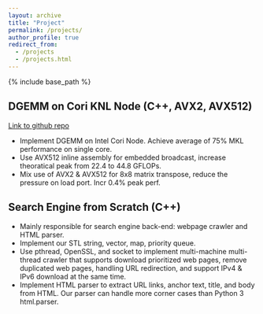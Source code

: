 ```yaml
---
layout: archive
title: "Project"
permalink: /projects/
author_profile: true
redirect_from:
  - /projects
  - /projects.html
---
```


{% include base_path %}

DGEMM on Cori KNL Node (C++, AVX2, AVX512)
------
[Link to github repo](https://github.com/XiaoSong9905/dgemm-knl)
* Implement DGEMM on Intel Cori Node. Achieve average of 75% MKL performance on single core.
* Use AVX512 inline assembly for embedded broadcast, increase theoratical peak from 22.4 to 44.8 GFLOPs.
* Mix use of AVX2 & AVX512 for 8x8 matrix transpose, reduce the pressure on load port. Incr 0.4% peak perf.




Search Engine from Scratch (C++)
------
* Mainly responsible for search engine back-end: webpage crawler and HTML parser.
* Implement our STL string, vector, map, priority queue.
* Use pthread, OpenSSL, and socket to implement multi-machine multi-thread crawler that supports download prioritized web pages, remove duplicated web pages, handling URL redirection, and support IPv4 & IPv6 download at the same time.
* Implement HTML parser to extract URL links, anchor text, title, and body from HTML. Our parser can handle more corner cases than Python 3 html.parser.